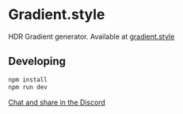 # Gradient.style

HDR Gradient generator. Available at [gradient.style](https://gradient.style/)

## Developing

```bash
npm install
npm run dev
```

[Chat and share in the Discord](https://discord.com/invite/Kt7ksqRM4V)
